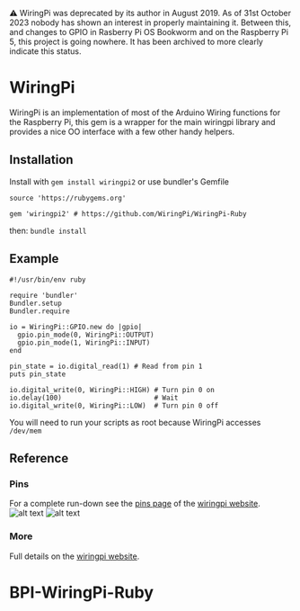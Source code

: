 :warning: WiringPi was deprecated by its author in August 2019. As of 31st October 2023 nobody has shown an interest in properly maintaining it. Between this, and changes to GPIO in Rasberry Pi OS Bookworm and on the Raspberry Pi 5, this project is going nowhere. It has been archived to more clearly indicate this status.

# WiringPi
WiringPi is an implementation of most of the Arduino Wiring functions for the Raspberry Pi, this gem is a wrapper for the main wiringpi library and provides a nice OO interface with a few other handy helpers.

## Installation
Install with `gem install wiringpi2` or use bundler's Gemfile
```
source 'https://rubygems.org'

gem 'wiringpi2' # https://github.com/WiringPi/WiringPi-Ruby
```
then: `bundle install`

## Example
```
#!/usr/bin/env ruby

require 'bundler'
Bundler.setup
Bundler.require

io = WiringPi::GPIO.new do |gpio|
  gpio.pin_mode(0, WiringPi::OUTPUT)
  gpio.pin_mode(1, WiringPi::INPUT)
end

pin_state = io.digital_read(1) # Read from pin 1
puts pin_state

io.digital_write(0, WiringPi::HIGH) # Turn pin 0 on
io.delay(100)                       # Wait
io.digital_write(0, WiringPi::LOW)  # Turn pin 0 off
```
You will need to run your scripts as root because WiringPi accesses `/dev/mem`

## Reference

### Pins
For a complete run-down see the [pins page](http://wiringpi.com/pins/) of the [wiringpi website](http://wiringpi.com/).
![alt text](http://wiringpi.com/wp-content/uploads/2013/03/gpio1.png "The main GPIO connector")
![alt text](http://wiringpi.com/wp-content/uploads/2013/03/gpio21.png "The secondary GPIO connector")

### More
Full details on the [wiringpi website](http://wiringpi.com/).
# BPI-WiringPi-Ruby
